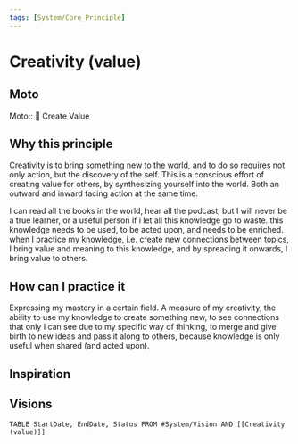 ```yaml
---
tags: [System/Core_Principle]
---
```


# Creativity (value)


## Moto
Moto:: 🎨 Create Value

## Why this principle
Creativity is to bring something new to the world, and to do so requires not only action, but the discovery of the self. This is a conscious effort of creating value for others, by synthesizing yourself into the world. Both an outward and inward facing action at the same time. 

I can read all the books in the world, hear all the podcast, but I will never be a true learner, or a useful person if i let all this knowledge go to waste. this knowledge needs to be used, to be acted upon, and needs to be enriched. when I practice my knowledge, i.e. create new connections between topics, I bring value and meaning to this knowledge, and by spreading it onwards, I bring value to others.

## How can I practice it
Expressing my mastery in a certain field. A measure of my creativity, the ability to use my knowledge to create something new, to see connections that only I can see due to my specific way of thinking, to merge and give birth to new ideas and pass it along to others, because knowledge is only useful when shared (and acted upon).

## Inspiration


## Visions

```dataview
TABLE StartDate, EndDate, Status FROM #System/Vision AND [[Creativity (value)]]
```